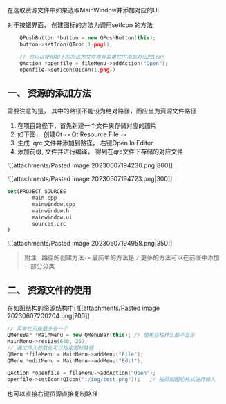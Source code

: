 在选取资源文件中如果选取MainWindow并添加对应的Ui

对于按钮界面， 创建图标的方法为调用setIcon 的方法



```cpp  
    QPushButton *button = new QPushButton(this);
    button->setIcon(QIcon(1.png));

	// 也可以使用如下的方法为文件等等菜单栏中添加对应的Icon 
    QAction *openfile = fileMenu->addAction("Open");
    openfile->setIcon(QIcon(1.png))
```

## 一、 资源的添加方法

需要注意的是， 其中的路径不能设为绝对路径，而应当为资源文件路径
1. 在项目路径下，首先新建一个文件夹存储对应的图片
2. 如下图， 创建Qt `->` Qt Resource File `->` 
3. 生成 .qrc 文件并添加到路径， 右键Open In Editor  
4. 添加前缀, 文件并进行编译， 得到在qrc文件下存储的对应文件

![[attachments/Pasted image 20230607194230.png|800]]

![[attachments/Pasted image 20230607194723.png|300]]
```cmake
set(PROJECT_SOURCES
        main.cpp
        mainwindow.cpp
        mainwindow.h
        mainwindow.ui
        sources.qrc
)
```

![[attachments/Pasted image 20230607194958.png|350]]

> 附注 : 
> 	路径的创建方法`->` 最简单的方法是 `/`
> 	更多的方法可以在前缀中添加一部分分类

## 二、 资源文件的使用

在如图结构的资源结构中: 
![[attachments/Pasted image 20230607200204.png|700]]

```cpp  
// 菜单栏只能最多有一个
QMenuBar *MainMenu = new QMenuBar(this); // 使用空栏什么都不显示
MainMenu->resize(640, 25);
// 通过传入参数也可以指定图标路径
QMenu *fileMenu = MainMenu->addMenu("File");
QMenu *editMenu = MainMenu->addMenu("Edit");

QAction *openfile = fileMenu->addAction("Open");
openfile->setIcon(QIcon(":/img/test.png"));   // 按照如图的格式进行输入
```

也可以直接右键资源直接复制路径

